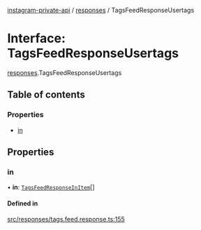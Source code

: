[instagram-private-api](../../README.md) / [responses](../../modules/responses.md) / TagsFeedResponseUsertags

# Interface: TagsFeedResponseUsertags

[responses](../../modules/responses.md).TagsFeedResponseUsertags

## Table of contents

### Properties

- [in](TagsFeedResponseUsertags.md#in)

## Properties

### in

• **in**: [`TagsFeedResponseInItem`](TagsFeedResponseInItem.md)[]

#### Defined in

[src/responses/tags.feed.response.ts:155](https://github.com/Nerixyz/instagram-private-api/blob/4971f34/src/responses/tags.feed.response.ts#L155)
